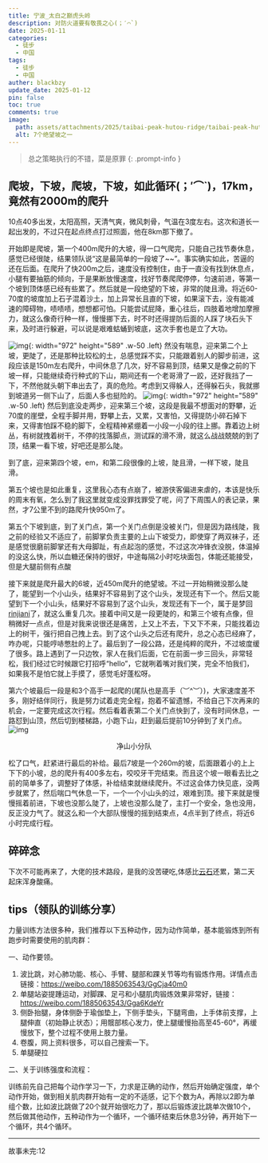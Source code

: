 ```yaml
---
title: 宁波_太白之巅虎头岭
description: 对防火道要有敬畏之心(；′⌒`)
date: 2025-01-11
categories:
  - 徒步
  - 中国
tags:
  - 徒步
  - 中国
auther: blackbzy
update_date: 2025-01-12
pin: false
toc: true
comments: true
image:
  path: assets/attachments/2025/taibai-peak-hutou-ridge/taibai-peak-hutou-ridge03.jpg
  alt: 7个绝望坡之一
---
```



> 总之策略执行的不错，菜是原罪
{: .prompt-info }

## 爬坡，下坡，爬坡，下坡，如此循环(；′⌒`)，17km，竟然有2000m的爬升
10点40多出发，太阳高照，天清气爽，微风刺骨，气温在3度左右。这次和道长一起出发的，不过只在起点终点打过照面，他在8km那下撤了。

开始即是爬坡，第一个400m爬升的大坡，得一口气爬完，只能自己找节奏休息，感觉已经很陡，结果领队说“这是最简单的一段坡了~~”。事实确实如此，苦逼的还在后面。在爬升了快200m之后，速度没有控制住，由于一直没有找到休息点，小腿有要抽筋的倾向，于是果断放慢速度，找好节奏爬爬停停，匀速前进，等第一个坡到顶体感已经有些累了。然后就是一段绝望的下坡，非常的陡且滑。将近60-70度的坡度加上石子混着沙土，加上异常长且直的下坡，如果滚下去，没有能减速的障碍物，啧啧啧，想想都可怕。只能尝试屁降，重心往后，四肢着地增加摩擦力，就这么像奇行种一样，慢慢挪下去，时不时还得提防后面的人踩了块石头下来，及时进行躲避，可以说是艰难蛄蛹到坡底，这次手套也是立了大功。

![img](assets/attachments/2025/taibai-peak-hutou-ridge/taibai-peak-hutou-ridge01.jpg){: width="972" height="589" .w-50 .left}
然没有喘息，迎来第二个上坡，更陡了，还是那种比较松的土，总感觉踩不实，只能跟着别人的脚步前进，这段应该是150m左右爬升，中间休息了几次，好不容易到顶，结果又是像之前的下坡一样，只能继续奇行种式的下山，期间还有一个老哥滑了一跤，还好我挡了一下，不然他就头朝下串出去了，真的危险。考虑到又得躲人，还得躲石头，我就挪到坡道另一侧下山了，后面人多也挺险的。
![img](assets/attachments/2025/taibai-peak-hutou-ridge/taibai-peak-hutou-ridge02.jpg){: width="972" height="589" .w-50 .left}
然后到底没走两步，迎来第三个坡，这段是我最不想面对的野攀，近70度的崖壁，全程手脚并用，野攀上去，又累，又害怕，又得提防小碎石掉下来，又得害怕踩不稳的脚下，全程精神紧绷着一小段一小段的往上挪。靠着边上树丛，有树就拽着树干，不停的找落脚点，测试踩的滑不滑，就这么战战兢兢的到了顶，结果一看下坡，好吧还是那么陡。

到了底，迎来第四个坡，em，和第二段很像的上坡，陡且滑，一样下坡，陡且滑。

第五个坡也是如此重复，这里我心态有点崩了，被游侠客偏进来虐的，本该是快乐的周末有氧，怎么到了我这里就变成没罪找罪受了呢，问了下周围人的表记录，果然，才7公里不到的路爬升快950m了。

第五个下坡到底，到了关门点，第一个关门点倒是没被关门，但是因为路线陡，我之前的经验又不适应了，前脚掌负责主要的上山下坡受力，即使穿了两双袜子，还是感觉很磨前脚掌还有大母脚趾，有点起泡的感觉，不过这次冲锋衣没脱，体温掉的没这么快，所以血糖还保持的很好，中途每隔2小时吃块面包，体能还能接受，但是大腿前侧有点酸

接下来就是爬升最大的6坡，近450m爬升的绝望坡。不过一开始稍微没那么陡了，能望到一个小山头，结果好不容易到了这个山头，发现还有下一个。然后又能望到下一个小山头，结果好不容易到了这个山头，发现还有下一个，属于是梦回[rinjiani](/posts/indonesia-volcano)了，就这么重复几次。接着中间又是一段更陡的，和第三个坡有点像，但稍微好一点点，但是对我来说很还是痛苦，上又上不去，下又下不来，只能找着边上的树干，强行把自己拽上去。到了这个山头之后还有爬升，总之心态已经麻了，咋办呢，只能哼哧憋肚的上了。最后到了一段公路，还是纯粹的爬升，不过坡度缓了很多。路上遇到了一只边牧，家人在我们后面，它在前面一步三回头，非常轻松，我们经过它时候跟它打招呼“hello”，它就咧着嘴对我们笑，完全不怕我们，如果我不是怕它就上手摸了，感觉毛好蓬松呀。

第六个坡最后一段是和3个高手一起爬的(尾队也是高手（︶^︶）)，大家速度差不多，刚好结伴同行，我是努力试着走完全程，抱着不留遗憾，不给自己下次再来的机会，一定要完成这次行程。然后看着表第二个关门点快到了，没有时间休息，一路怼到山顶，然后切到楼梯路，小跑下山，赶到最后提前10分钟到了关门点。
![img](assets/attachments/2025/taibai-peak-hutou-ridge/taibai-peak-hutou-ridge04.jpg)
<p align="center">净山小分队</p>

松了口气，赶紧进行最后的补给。最后7坡是一个260m的坡，后面跟着小的上上下下的小坡，总的爬升有400多左右，咬咬牙干完结束。而且这个坡一眼看去比之前的简单多了，调整好了体感，补给结束就继续爬升。不过这会体力快见底，没两步就累了，然后喘口气休息一下，一个一个小山头的过，艰难到顶。接下来就是慢慢摇着前进，下坡也没那么陡了，上坡也没那么陡了，主打一个安全，急也没用，反正没力气了。就这么和一个大部队慢慢的摇到结束点，4点半到了终点，将近6小时完成行程。

## 碎碎念
下次不可能再来了，大佬的技术路段，是我的没苦硬吃,体感比[云石](/posts/cloud_stone_marcocyclic)还累，第二天起床浑身酸痛。

## tips（领队的训练分享）
力量训练方法很多种，我们推荐以下五种动作，因为动作简单，基本能锻炼到所有跑步时需要使用的肌肉群：

一、动作要领。

1. 波比跳，对心肺功能、核心、手臂、腿部和踝关节等均有锻炼作用。详情点击链接：https://weibo.com/1885063543/GgCja40m0
2. 单腿站姿提踵运动，对脚踝、足弓和小腿肌肉锻炼效果非常好，链接：https://weibo.com/1885063543/Gga6KdeYr
3. 侧卧抬腿，身体侧卧于瑜伽垫上，下侧手垫头，下腿弯曲，上手体前支撑，上腿伸直（初始静止状态）；用髋部核心发力，使上腿缓慢抬高至45-60°，再缓慢放下，整个过程不使用上肢力量。
4. 卷腹，网上资料很多，可以自己搜索一下。
5. 单腿硬拉

二、关于训练强度和流程：

训练前先自己把每个动作学习一下，力求是正确的动作，然后开始确定强度，单个动作开始，做到相关肌肉群开始有一定的不适感，记下个数为A，再除以2即为单组个数，比如波比跳做了20个就开始很吃力了，那以后锻炼波比跳单次做10个，然后做其他动作，五种动作为一个循环，一个循环结束后休息3分钟，再开始下一个循环，共4个循环。

---
故事未完:12
